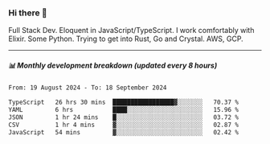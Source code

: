 ### Hi there 👋

Full Stack Dev. Eloquent in JavaScript/TypeScript. I work comfortably with Elixir. Some Python. Trying to get into Rust, Go and Crystal. AWS, GCP.

***

##### 📊 Monthly development breakdown (updated every 8 hours)

<!--START_SECTION:waka-->

```txt
From: 19 August 2024 - To: 18 September 2024

TypeScript   26 hrs 30 mins  █████████████████▓░░░░░░░   70.37 %
YAML         6 hrs           ████░░░░░░░░░░░░░░░░░░░░░   15.96 %
JSON         1 hr 24 mins    █░░░░░░░░░░░░░░░░░░░░░░░░   03.72 %
CSV          1 hr 4 mins     ▓░░░░░░░░░░░░░░░░░░░░░░░░   02.87 %
JavaScript   54 mins         ▓░░░░░░░░░░░░░░░░░░░░░░░░   02.42 %
```

<!--END_SECTION:waka-->
